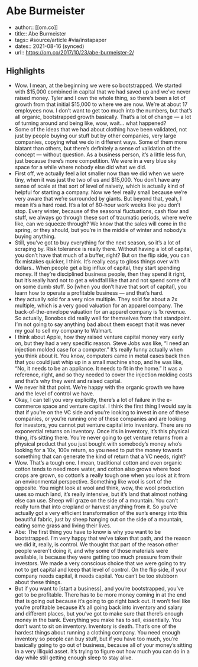 ---
---
# Abe Burmeister
- author:: [[om.co]]
- title:: Abe Burmeister
- tags:: #source/article #via/instapaper
- dates:: 2021-08-16 (synced)
- url:: https://om.co/2017/10/23/abe-burmeister-2/

## Highlights
- Wow. I mean, at the beginning we were so bootstrapped. We started with $15,000 combined in capital that we had saved up and we’ve never raised money. Tyler and I own the whole thing, so there’s been a lot of growth from that initial $15,000 to where we are now. We’re at about 17 employees now. I don’t want to get too much into the numbers, but that’s all organic, bootstrapped growth basically. That’s a lot of change — a lot of turning around and being like, wow, wait… what happened?
- Some of the ideas that we had about clothing have been validated, not just by people buying our stuff but by other companies, very large companies, copying what we do in different ways. Some of them more blatant than others, but there’s definitely a sense of validation of the concept — without question. As a business person, it’s a little less fun, just because there’s more competition. We were in a very blue sky space for a while where nobody else did what we did.
- First off, we actually feel a lot smaller now than we did when we were tiny, when it was just the two of us and $15,000. You don’t have any sense of scale at that sort of level of naivety, which is actually kind of helpful for starting a company. Now we feel really small because we’re very aware that we’re surrounded by giants. But beyond that, yeah, I mean it’s a hard road. It’s a lot of 80-hour work weeks like you don’t stop. Every winter, because of the seasonal fluctuations, cash flow and stuff, we always go through these sort of traumatic periods, where we’re like, can we squeeze through? We know that the sales will come in the spring, or they should, but you’re in the middle of winter and nobody’s buying anything.
- Still, you’ve got to buy everything for the next season, so it’s a lot of scraping by. Risk tolerance is really there. Without having a lot of capital, you don’t have that much of a buffer, right? But on the flip side, you can fix mistakes quicker, I think. It’s really easy to gloss things over with dollars.. When people get a big influx of capital, they start spending money. If they’re disciplined business people, then they spend it right, but it’s really hard not to get a windfall like that and not spend some of it on some dumb stuff. So [when you don’t have that sort of capital], you learn how to operate a profitable business — and that’s hard.
- they actually sold for a very nice multiple. They sold for about a 2x multiple, which is a very good valuation for an apparel company. The back-of-the-envelope valuation for an apparel company is 1x revenue. So actually, Bonobos did really well for themselves from that standpoint. I’m not going to say anything bad about them except that it was never my goal to sell my company to Walmart.
- I think about Apple, how they raised venture capital money very early on, but they had a very specific reason. Steve Jobs was like, “I need an injection molded case for a computer.” It’s really funny actually when you think about it. You know, computers came in metal cases back then that you could just whip up in a small machine shop, and he was like, “No, it needs to be an appliance. It needs to fit in the home.” It was a reference, right, and so they needed to cover the injection molding costs and that’s why they went and raised capital.
- We never hit that point. We’re happy with the organic growth we have and the level of control we have.
- Okay, I can tell you very explicitly, there’s a lot of failure in the e-commerce space and venture capital. I think the first thing I would say is that if you’re on the VC side and you’re looking to invest in one of these companies, or you’re running one of these companies and are looking for investors, you cannot put venture capital into inventory. There are no exponential returns on inventory. Once it’s in inventory, it’s this physical thing, it’s sitting there. You’re never going to get venture returns from a physical product that you just bought with somebody’s money who’s looking for a 10x, 100x return, so you need to put the money towards something that can generate the kind of return that a VC needs, right?
- Wow. That’s a tough one. I mean, traditional cotton and even organic cotton tends to need more water, and cotton also grows where food crops are grown, so cotton’s a really tough one when you look at it from an environmental perspective. Something like wool is sort of the opposite. You might look at wool and think, wow, the wool production uses so much land, it’s really intensive, but it’s land that almost nothing else can use. Sheep will graze on the side of a mountain. You can’t really turn that into cropland or harvest anything from it. So you’ve actually got a very efficient transformation of the sun’s energy into this beautiful fabric, just by sheep hanging out on the side of a mountain, eating some grass and living their lives.
- Abe: The first thing you have to know is why you want to be bootstrapped. I’m very happy that we’ve taken that path, and the reason we did it, really, is control. We thought that part of the reason other people weren’t doing it, and why some of those materials were available, is because they were getting too much pressure from their investors. We made a very conscious choice that we were going to try not to get capital and keep that level of control. On the flip side, if your company needs capital, it needs capital. You can’t be too stubborn about these things.
- But if you want to [start a business], and you’re bootstrapped, you’ve got to be profitable. There has to be more money coming in at the end that is going out because it’s going to go right back out. It won’t feel like you’re profitable because it’s all going back into inventory and salary and different places, but you’ve got to make sure that there’s enough money in the bank. Everything you make has to sell, essentially. You don’t want to sit on inventory. Inventory is death. That’s one of the hardest things about running a clothing company. You need enough inventory so people can buy stuff, but if you have too much, you’re basically going to go out of business, because all of your money’s sitting in a very illiquid asset. It’s trying to figure out how much you can do in a day while still getting enough sleep to stay alive.
